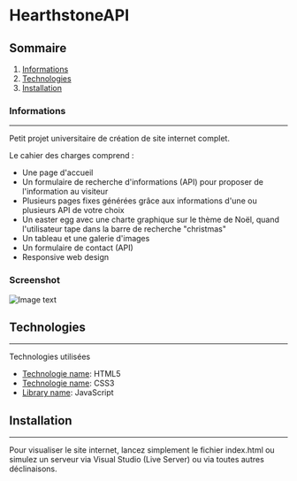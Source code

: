 # HearthstoneAPI

## Sommaire
1. [Informations](#informations)
2. [Technologies](#technologies)
3. [Installation](#installation)
### Informations
***
Petit projet universitaire de création de site internet complet.

Le cahier des charges comprend :

- Une page d'accueil
- Un formulaire de recherche d'informations (API) pour proposer de l'information au visiteur
- Plusieurs pages fixes générées grâce aux informations d'une ou plusieurs API de votre choix
- Un easter egg avec une charte graphique sur le thème de Noël, quand l'utilisateur tape dans la barre de recherche "christmas"
- Un tableau et une galerie d'images
- Un formulaire de contact (API)
- Responsive web design
### Screenshot
![Image text](https://hearthcards.ams3.digitaloceanspaces.com/2a/58/96/10/2a589610.png)
## Technologies
***
Technologies utilisées
* [Technologie name](): HTML5
* [Technologie name](): CSS3
* [Library name](): JavaScript
## Installation
***
Pour visualiser le site internet, lancez simplement le fichier index.html ou simulez un serveur via Visual Studio (Live Server) ou via toutes autres déclinaisons.
